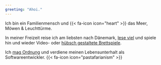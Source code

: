 ```yaml
---
greeting: "Ahoi."
---
```

Ich bin ein Familienmensch und {{< fa-icon icon="heart" >}} das Meer, Möwen & 
Leuchttürme.

In meiner Freizeit reise ich am liebsten nach Dänemark, [lese viel](books/wishlist) 
und spiele hin und wieder Video- oder [hübsch gestaltete Brettspiele](https://die-abenteuer-des-robin-hood.de/).

Ich [mag Ordnung](https://en.wikipedia.org/wiki/Marie_Kondo) und verdiene meinen 
Lebensunterhalt als Softwareentwickler. {{< fa-icon icon="pastafarianism" >}}